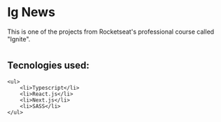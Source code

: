 # Ig News

<p>This is one of the projects from Rocketseat's professional course called "Ignite".</p>

# <h2>Tecnologies used:</h2>

    <ul>
        <li>Typescript</li>
        <li>React.js</li>
        <li>Next.js</li>
        <li>SASS</li>
    </ul>
